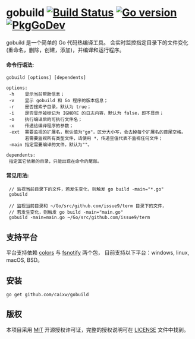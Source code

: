 gobuild
[![Build Status](https://travis-ci.org/caixw/gobuild.svg?branch=master)](https://travis-ci.org/caixw/gobuild)
[![Go version](https://img.shields.io/badge/Go-1.13-brightgreen.svg?style=flat)](https://golang.org)
[![PkgGoDev](https://pkg.go.dev/badge/github.com/caixw/gobuild)](https://pkg.go.dev/github.com/caixw/gobuild)
======

gobuild 是一个简单的 Go 代码热编译工具。
会实时监控指定目录下的文件变化(重命名，删除，创建，添加)，并编译和运行程序。

#### 命令行语法:

```shell
gobuild [options] [dependents]

options:
 -h    显示当前帮助信息；
 -v    显示 gobuild 和 Go 程序的版本信息；
 -r    是否搜索子目录，默认为 true；
 -i    是否显示被标记为 IGNORE 的日志内容，默认为 false，即不显示；
 -o    执行编译后的可执行文件名；
 -x    传递给编译程序的参数；
 -ext  需要监视的扩展名，默认值为"go"，区分大小写，会去掉每个扩展名的首尾空格。
       若需要监视所有类型文件，请使用 *，传递空值代表不监视任何文件；
 -main 指定需要编译的文件，默认为""。

dependents:
 指定其它依赖的目录，只能出现在命令的尾部。
```

#### 常见用法:

```shell
 // 监视当前目录下的文件，若发生变化，则触发 go build -main="*.go"
 gobuild

 // 监视当前目录和 ~/Go/src/github.com/issue9/term 目录下的文件，
 // 若发生变化，则触发 go build -main="main.go"
 gobuild -main=main.go ~/Go/src/github.com/issue9/term
```

支持平台
---

平台支持依赖 [colors](https://github.com/issue9/term) 与 [fsnotify](github.com/fsnotify/fsnotify) 两个包，
目前支持以下平台：windows, linux, macOS, BSD。

安装
---

```shell
go get github.com/caixw/gobuild
```

版权
---

本项目采用 [MIT](https://opensource.org/licenses/MIT) 开源授权许可证，完整的授权说明可在 [LICENSE](LICENSE) 文件中找到。
